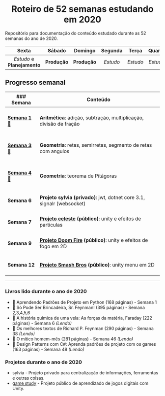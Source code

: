 <h1 align="center">Roteiro de 52 semanas estudando em 2020</h1>

Repositório para documentação do conteúdo estudado durante as 52 semanas do ano de 2020.

| Sexta | Sábado | Domingo | Segunda | Terça | Quarta | Quinta |
|:-:|:-:|:-:|:-:|:-:|:-:|:-:|
|_Estudo_ e **Planejamento**|**Produção**|**Produção**|_Estudo_|_Estudo_|_Estudo_|_Estudo_|

## Progresso semanal
| ### Semana |Conteúdo|
|-----|-|
|<h4>[Semana 1 :memo:](./week-1/week-1.pdf)</h4> | <strong>Aritmética</strong>: adição, subtração, multiplicação, divisão de fração|
|<h4>[Semana 3 :memo:](./week-3/week-3.pdf)</h4> | <strong>Geometria</strong>: retas, semirretas, segmento de retas com angulos|
|<h4>[Semana 4 :memo:](./week-4/week-4.pdf)</h4> | <strong>Geometria</strong>: teorema de Pitágoras|
|<h4>Semana 6</h4> | <strong>Projeto sylvia (privado)</strong>: jwt, dotnet core 3.1, signalr (websocket)|
|<h4>Semana 7</h4> | <strong>[Projeto celeste](https://sylviot.github.io/game-study/CelesteMovement/Build/index.html) (público)</strong>: unity e efeitos de partículas|
|<h4>Semana 9</h4> | <strong>[Projeto Doom Fire](https://sylviot.github.io/game-study/DoomFire2D/Build/index.html) (público)</strong>: unity e efeitos de fogo em 2D|
|<h4>Semana 12</h4> | <strong>[Projeto Smash Bros](https://sylviot.github.io/game-study/SmashBrosMenu/Build/index.html) (público)</strong>: unity menu em 2D|
----
### Livros lido durante o ano de 2020
- :book: Aprendendo Padrões de Projeto em Python (168 páginas) - Semana 1
- :book: Só Pode Ser Brincadeira, Sr. Feynman! (395 páginas) - Semana 2,3,4,5,6
- :book: A história química de uma vela: As forças da matéria, Faraday (222 páginas) - Semana 6 _(Lendo)_
- :book: Os melhores textos de Richard P. Feynman (290 páginas) - Semana 38 _(Lendo)_
- :book: O mítico homem-mês (281 páginas) - Semana 46 _(Lendo)_
- :book: Design Patterns com C#: Aprenda padrões de projeto com os games (163 páginas) - Semana 48 _(Lendo)_

### Projetos durante o ano de 2020
- sylvia - Projeto privado para centralização de informações, ferramentas e outras coisas.
- [game study](https://sylviot.github.io/game-study) - Projeto público de aprendizado de jogos digitais com Unity.
